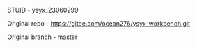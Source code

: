 
STUID - ysyx_23060299

Original repo - https://gitee.com/ocean276/ysyx-workbench.git

Original branch - master
